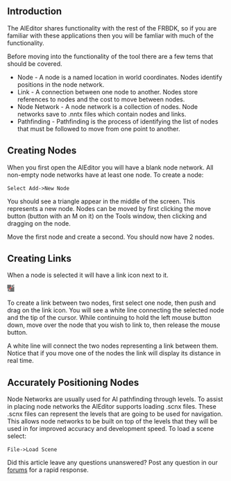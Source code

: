 ## Introduction

The AIEditor shares functionality with the rest of the FRBDK, so if you are familiar with these applications then you will be famliar with much of the functionality.

Before moving into the functionality of the tool there are a few tems that should be covered.

-   Node - A node is a named location in world coordinates. Nodes identify positions in the node network.
-   Link - A connection between one node to another. Nodes store references to nodes and the cost to move between nodes.
-   Node Network - A node network is a collection of nodes. Node networks save to .nntx files which contain nodes and links.
-   Pathfinding - Pathfinding is the process of identifying the list of nodes that must be followed to move from one point to another.

## Creating Nodes

When you first open the AIEditor you will have a blank node network. All non-empty node networks have at least one node. To create a node:

    Select Add->New Node

You should see a triangle appear in the middle of the screen. This represents a new node. Nodes can be moved by first clicking the move button (button with an M on it) on the Tools window, then clicking and dragging on the node.

Move the first node and create a second. You should now have 2 nodes.

## Creating Links

When a node is selected it will have a link icon next to it.

![LinkIcon.png](/media/migrated_media-LinkIcon.png)

To create a link between two nodes, first select one node, then push and drag on the link icon. You will see a white line connecting the selected node and the tip of the cursor. While continuing to hold the left mouse button down, move over the node that you wish to link to, then release the mouse button.

A white line will connect the two nodes representing a link between them. Notice that if you move one of the nodes the link will display its distance in real time.

## Accurately Positioning Nodes

Node Networks are usually used for AI pathfinding through levels. To assist in placing node networks the AIEditor supports loading .scnx files. These .scnx files can represent the levels that are going to be used for navigation. This allows node networks to be built on top of the levels that they will be used in for improved accuracy and development speed. To load a scene select:

    File->Load Scene

Did this article leave any questions unanswered? Post any question in our [forums](/frb/forum.md) for a rapid response.
